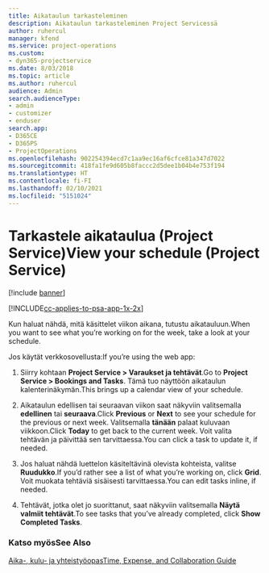 ```yaml
---
title: Aikataulun tarkasteleminen
description: Aikataulun tarkasteleminen Project Servicessä
author: ruhercul
manager: kfend
ms.service: project-operations
ms.custom:
- dyn365-projectservice
ms.date: 8/03/2018
ms.topic: article
ms.author: ruhercul
audience: Admin
search.audienceType:
- admin
- customizer
- enduser
search.app:
- D365CE
- D365PS
- ProjectOperations
ms.openlocfilehash: 902254394ecd7c1aa9ec16af6cfce81a347d7022
ms.sourcegitcommit: 418fa1fe9d605b8faccc2d5dee1b04b4e753f194
ms.translationtype: HT
ms.contentlocale: fi-FI
ms.lasthandoff: 02/10/2021
ms.locfileid: "5151024"
---
```

# <a name="view-your-schedule-project-service"></a><span data-ttu-id="42bb1-103">Tarkastele aikataulua (Project Service)</span><span class="sxs-lookup"><span data-stu-id="42bb1-103">View your schedule (Project Service)</span></span>

[!include [banner](../includes/psa-now-project-operations.md)]

[!INCLUDE[cc-applies-to-psa-app-1x-2x](../includes/cc-applies-to-psa-app-1x-2x.md)]

<span data-ttu-id="42bb1-104">Kun haluat nähdä, mitä käsittelet viikon aikana, tutustu aikatauluun.</span><span class="sxs-lookup"><span data-stu-id="42bb1-104">When you want to see what you’re working on for the week, take a look at your schedule.</span></span>  
  
 <span data-ttu-id="42bb1-105">Jos käytät verkkosovellusta:</span><span class="sxs-lookup"><span data-stu-id="42bb1-105">If you’re using the web app:</span></span>  
  
1.  <span data-ttu-id="42bb1-106">Siirry kohtaan **Project Service > Varaukset ja tehtävät**.</span><span class="sxs-lookup"><span data-stu-id="42bb1-106">Go to **Project Service > Bookings and Tasks**.</span></span> <span data-ttu-id="42bb1-107">Tämä tuo näyttöön aikataulun kalenterinäkymän.</span><span class="sxs-lookup"><span data-stu-id="42bb1-107">This brings up a calendar view of your schedule.</span></span>  
  
2.  <span data-ttu-id="42bb1-108">Aikataulun edellisen tai seuraavan viikon saat näkyviin valitsemalla **edellinen** tai **seuraava**.</span><span class="sxs-lookup"><span data-stu-id="42bb1-108">Click **Previous** or **Next** to see your schedule for the previous or next week.</span></span> <span data-ttu-id="42bb1-109">Valitsemalla **tänään** palaat kuluvaan viikkoon.</span><span class="sxs-lookup"><span data-stu-id="42bb1-109">Click **Today** to get back to the current week.</span></span> <span data-ttu-id="42bb1-110">Voit valita tehtävän ja päivittää sen tarvittaessa.</span><span class="sxs-lookup"><span data-stu-id="42bb1-110">You can click a task to update it, if needed.</span></span>  
  
3.  <span data-ttu-id="42bb1-111">Jos haluat nähdä luettelon käsiteltävinä olevista kohteista, valitse **Ruudukko**.</span><span class="sxs-lookup"><span data-stu-id="42bb1-111">If you’d rather see a list of what you’re working on, click **Grid**.</span></span> <span data-ttu-id="42bb1-112">Voit muokata tehtäviä sisäisesti tarvittaessa.</span><span class="sxs-lookup"><span data-stu-id="42bb1-112">You can edit tasks inline, if needed.</span></span>  
  
4.  <span data-ttu-id="42bb1-113">Tehtävät, jotka olet jo suorittanut, saat näkyviin valitsemalla **Näytä valmiit tehtävät**.</span><span class="sxs-lookup"><span data-stu-id="42bb1-113">To see tasks that you’ve already completed, click **Show Completed Tasks**.</span></span>  
  
### <a name="see-also"></a><span data-ttu-id="42bb1-114">Katso myös</span><span class="sxs-lookup"><span data-stu-id="42bb1-114">See Also</span></span>  
 [<span data-ttu-id="42bb1-115">Aika-, kulu- ja yhteistyöopas</span><span class="sxs-lookup"><span data-stu-id="42bb1-115">Time, Expense, and Collaboration Guide</span></span>](../psa/time-expense-collaboration-guide.md)
